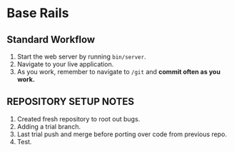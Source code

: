 # Base Rails

## Standard Workflow

 1. Start the web server by running `bin/server`.
 1. Navigate to your live application.
 1. As you work, remember to navigate to `/git` and **commit often as you work.**

## REPOSITORY SETUP NOTES
1. Created fresh repository to root out bugs.
2. Adding a trial branch.
3. Last trial push and merge before porting over code from previous repo.
4. Test.
